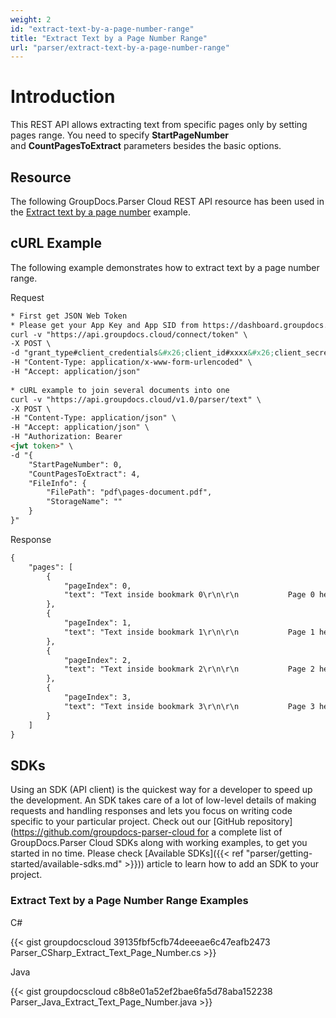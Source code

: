```yaml
---
weight: 2
id: "extract-text-by-a-page-number-range"
title: "Extract Text by a Page Number Range"
url: "parser/extract-text-by-a-page-number-range"
---
```







# Introduction #

This REST API allows extracting text from specific pages only by setting pages range. You need to specify **StartPageNumber** and **CountPagesToExtract** parameters besides the basic options.

## Resource ##

The following GroupDocs.Parser Cloud REST API resource has been used in the [Extract text by a page number](https://apireference.groupdocs.cloud/parser/#/Parse/Text) example.

## cURL Example ##

The following example demonstrates how to extract text by a page number range.





 Request

```html 
* First get JSON Web Token
* Please get your App Key and App SID from https://dashboard.groupdocs.cloud/#/apps. Kindly place App Key in "client_secret" and App SID in "client_id" argument.
curl -v "https://api.groupdocs.cloud/connect/token" \
-X POST \
-d "grant_type#client_credentials&#x26;client_id#xxxx&#x26;client_secret#xxxx" \
-H "Content-Type: application/x-www-form-urlencoded" \
-H "Accept: application/json"
   
* cURL example to join several documents into one
curl -v "https://api.groupdocs.cloud/v1.0/parser/text" \
-X POST \
-H "Content-Type: application/json" \
-H "Accept: application/json" \
-H "Authorization: Bearer 
<jwt token>" \
-d "{
    "StartPageNumber": 0,
    "CountPagesToExtract": 4,
    "FileInfo": {
        "FilePath": "pdf\pages-document.pdf",
        "StorageName": ""
    }
}"


 ```




 Response

```html 
{
    "pages": [
        {
            "pageIndex": 0,
            "text": "Text inside bookmark 0\r\n\r\n           Page 0 heading\r\nP a g e  T e x t -  P a g e  0\r\n"
        },
        {
            "pageIndex": 1,
            "text": "Text inside bookmark 1\r\n\r\n           Page 1 heading\r\nP a g e  T e x t -  P a g e  1\r\n"
        },
        {
            "pageIndex": 2,
            "text": "Text inside bookmark 2\r\n\r\n           Page 2 heading\r\nP a g e  T e x t -  P a g e  2\r\n"
        },
        {
            "pageIndex": 3,
            "text": "Text inside bookmark 3\r\n\r\n           Page 3 heading\r\nP a g e  T e x t -  P a g e  3\r\n"
        }
    ]
}


 ```






## SDKs ##

Using an SDK (API client) is the quickest way for a developer to speed up the development. An SDK takes care of a lot of low-level details of making requests and handling responses and lets you focus on writing code specific to your particular project. Check out our [GitHub repository](https://github.com/groupdocs-parser-cloud for a complete list of GroupDocs.Parser Cloud SDKs along with working examples, to get you started in no time. Please check [Available SDKs]({{< ref "parser/getting-started/available-sdks.md" >}})) article to learn how to add an SDK to your project.

### Extract Text by a Page Number Range Examples ###





 C#




{{< gist groupdocscloud 39135fbf5cfb74deeeae6c47eafb2473 Parser_CSharp_Extract_Text_Page_Number.cs >}}







 Java




{{< gist groupdocscloud c8b8e01a52ef2bae6fa5d78aba152238 Parser_Java_Extract_Text_Page_Number.java >}}







